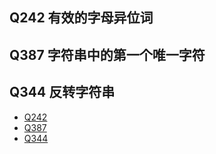 ## Q242 有效的字母异位词
## Q387 字符串中的第一个唯一字符
## Q344 反转字符串
* [Q242](https://leetcode-cn.com/problems/valid-anagram/)
* [Q387](https://leetcode-cn.com/problems/first-unique-character-in-a-string/)
* [Q344](https://leetcode-cn.com/problems/reverse-string/)
